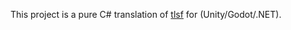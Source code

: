 This project is a pure C# translation of [tlsf](https://github.com/mattconte/tlsf) for (Unity/Godot/.NET). 